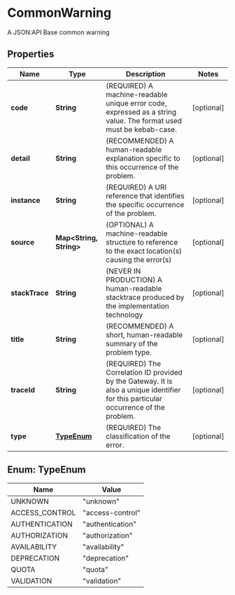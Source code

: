 

# CommonWarning

A JSON:API Base common warning

## Properties

| Name | Type | Description | Notes |
|------------ | ------------- | ------------- | -------------|
|**code** | **String** | (REQUIRED) A machine-readable unique error code, expressed as a string value. The format used must be kebab-case. |  [optional] |
|**detail** | **String** | (RECOMMENDED) A human-readable explanation specific to this occurrence of the problem. |  [optional] |
|**instance** | **String** | (REQUIRED) A URI reference that identifies the specific occurrence of the problem. |  [optional] |
|**source** | **Map&lt;String, String&gt;** | (OPTIONAL) A machine-readable structure to reference to the exact location(s) causing the error(s) |  [optional] |
|**stackTrace** | **String** | (NEVER IN PRODUCTION) A human-readable stacktrace produced by the implementation technology |  [optional] |
|**title** | **String** | (RECOMMENDED) A short, human-readable summary of the problem type. |  [optional] |
|**traceId** | **String** | (REQUIRED) The Correlation ID provided by the Gateway. It is also a unique identifier for this particular occurrence of the problem. |  [optional] |
|**type** | [**TypeEnum**](#TypeEnum) | (REQUIRED) The classification of the error. |  [optional] |



## Enum: TypeEnum

| Name | Value |
|---- | -----|
| UNKNOWN | &quot;unknown&quot; |
| ACCESS_CONTROL | &quot;access-control&quot; |
| AUTHENTICATION | &quot;authentication&quot; |
| AUTHORIZATION | &quot;authorization&quot; |
| AVAILABILITY | &quot;availability&quot; |
| DEPRECATION | &quot;deprecation&quot; |
| QUOTA | &quot;quota&quot; |
| VALIDATION | &quot;validation&quot; |




